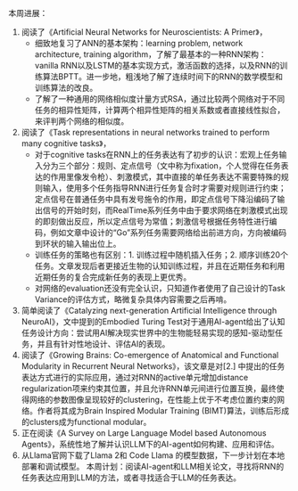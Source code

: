 本周进展：
1. 阅读了《Artificial Neural Networks for Neuroscientists: A Primer》，
	- 细致地复习了ANN的基本架构：learning problem, network architecture, training algorithm，了解了最基本的一种RNN架构：vanilla RNN以及LSTM的基本实现方式，激活函数的选择，以及RNN的训练算法BPTT。进一步地，粗浅地了解了连续时间下的RNN的数学模型和训练算法的改良。
	- 了解了一种通用的网络相似度计量方式RSA，通过比较两个网络对于不同任务的相异性矩阵，计算两个相异性矩阵的相关系数或者直接线性拟合，来评判两个网络的相似度。
2. 阅读了《Task representations in neural networks trained to perform many cognitive tasks》，
	- 对于cognitive tasks在RNN上的任务表达有了初步的认识：宏观上任务输入分为三个部分：规则、定点信号（文中称为fixation，个人觉得在任务表达的作用里像发令枪）、刺激模式，其中直接的单任务表达不需要特殊的规则输入，使用多个任务指导RNN进行任务复合时才需要对规则进行约束；定点信号在普通任务中具有发号施令的作用，即定点信号下降沿编码了输出信号的开始时刻，而RealTime系列任务中由于要求网络在刺激模式出现的即刻做出反应，所以定点信号为常值；刺激信号根据任务特性进行编码，例如文章中设计的“Go”系列任务需要网络给出前进方向，方向被编码到环状的输入输出位上。
	- 训练任务的策略也有区别：1. 训练过程中随机插入任务；2. 顺序训练20个任务。文章发现后者更接近生物的认知训练过程，并且在近期任务和利用近期任务的复合完成新任务的表现上更优秀。
	- 对网络的evaluation还没有完全认识，只知道作者使用了自己设计的Task Variance的评估方式，略微复杂具体内容需要之后再啃。
3. 简单阅读了《Catalyzing next-generation Artificial Intelligence through NeuroAI》，文中提到的Embodied Turing Test对于通用AI-agent给出了认知任务设计方向：尝试用AI解决现实世界中的生物能轻易实现的感知-驱动型任务，并且有针对性地设计、评估AI的表现。
4. 阅读了《Growing Brains: Co-emergence of Anatomical and Functional Modularity in Recurrent Neural Networks》，该文章是对[2.] 中提出的任务表达方式进行的实际应用，通过对RNN的active单元增加distance regularization项来约束其位置，并且允许RNN单元间进行位置互换，最终使得网络的参数图像呈现较好的clustering，在性能上优于不考虑位置约束的网络。作者将其成为Brain Inspired Modular Training (BIMT)算法，训练后形成的clusters成为functional modular。
5. 正在阅读《A Survey on Large Language Model based Autonomous Agents》，系统性地了解并认识LLM下的AI-agent如何构建、应用和评估。
6. 从Llama官网下载了Llama 2和 Code Llama 的模型数据，下一步计划在本地部署和调试模型。
本周计划：阅读AI-agent和LLM相关论文，寻找将RNN的任务表达应用到LLM的方法，或者寻找适合于LLM的任务表达。